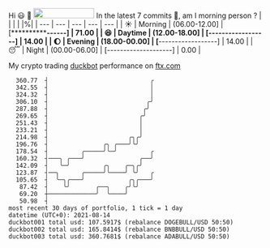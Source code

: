 Hi :smiley: :wave: <img src="https://jojoee.jojoee.com/api/utcnow" width="120" height="20">
In the latest 7 commits :bug:, am I morning person ? 
| | | | |%|
| --- | --- | --- | --- | --- |
| :sunny: | Morning | (06.00-12.00] | [**************------] | 71.00 |
| :satisfied: | Daytime | (12.00-18.00] | [**------------------] | 14.00 |
| :moon: | Evening | (18.00-00.00] | [**------------------] | 14.00 |
| :sleeping: | Night | (00.00-06.00] | [--------------------] | 0.00 |

My crypto trading [duckbot](https://github.com/jojoee/duckbot) performance on [ftx.com](https://ftx.com/#a=13144711)
```
  360.77  ┤                            ╭
  342.55  ┤                            │
  324.32  ┤                            │
  306.10  ┤                           ╭╯
  287.88  ┤                          ╭╯
  269.65  ┤                         ╭╯
  251.43  ┤                         │
  233.21  ┤                         │
  214.98  ┤                      ╭╮╭╯
  196.76  ┤               ╭╮ ╭───╯╰╯
  178.54  ┤         ╭─────╯╰─╯         ╭
  160.32  ┤───╮ ╭───╯               ╭──╯
  142.09  ┤   ╰─╯         ╭╮    ╭─╮╭╯
  123.87  ┤──╮      ╭─────╯╰────╯ ╰╯   ╭
  105.65  ┤  ╰─╮╭───╯            ╭╮╭───╯
   87.42  ┤    ╰╯       ╭──╮    ╭╯╰╯
   69.20  ┼─────────────╯  ╰────╯
   50.98  ┤
most recent 30 days of portfolio, 1 tick = 1 day
datetime (UTC+0): 2021-08-14
duckbot001 total usd: 107.5917$ (rebalance DOGEBULL/USD 50:50)
duckbot002 total usd: 165.8414$ (rebalance BNBBULL/USD 50:50)
duckbot003 total usd: 360.7681$ (rebalance ADABULL/USD 50:50)
```

